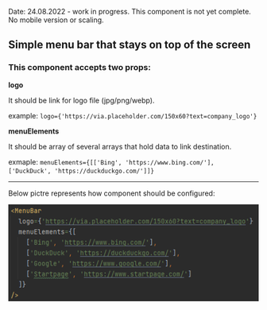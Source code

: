 Date: 24.08.2022 - work in progress. This component is not yet complete. No mobile version or scaling.

## Simple menu bar that stays on top of the screen

### This component accepts two props:

**logo**

It should be link for logo file (jpg/png/webp).

example: `logo={'https://via.placeholder.com/150x60?text=company_logo'}`

**menuElements**

It should be array of several arrays that hold data to link destination.

exmaple: `menuElements={[['Bing', 'https://www.bing.com/'], ['DuckDuck', 'https://duckduckgo.com/']]}`

---

Below pictre represents how component should be configured:

![img.png](img.png)